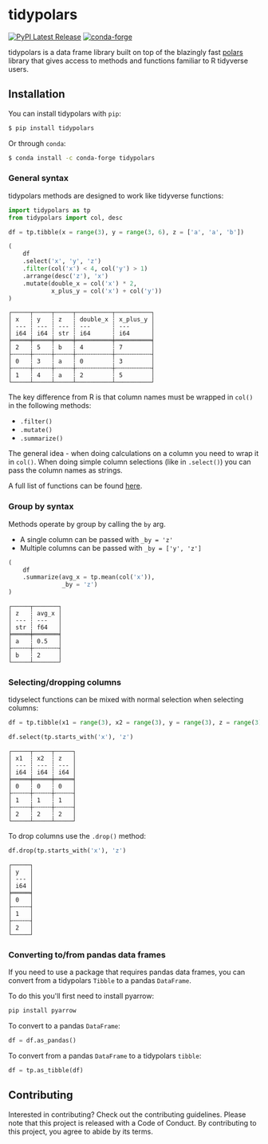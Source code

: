 # tidypolars
[![PyPI Latest Release](https://img.shields.io/pypi/v/tidypolars.svg)](https://pypi.org/project/tidypolars/)
[![conda-forge](https://anaconda.org/conda-forge/tidypolars/badges/version.svg)](https://anaconda.org/conda-forge/tidypolars)

tidypolars is a data frame library built on top of the blazingly fast [polars](https://github.com/pola-rs/polars) library that gives access to methods and functions familiar to R tidyverse users.

## Installation
You can install tidypolars with `pip`:

```bash
$ pip install tidypolars
```

Or through `conda`:
```bash
$ conda install -c conda-forge tidypolars
```

### General syntax

tidypolars methods are designed to work like tidyverse functions:

```python
import tidypolars as tp
from tidypolars import col, desc

df = tp.tibble(x = range(3), y = range(3, 6), z = ['a', 'a', 'b'])

(
    df
    .select('x', 'y', 'z')
    .filter(col('x') < 4, col('y') > 1)
    .arrange(desc('z'), 'x')
    .mutate(double_x = col('x') * 2,
            x_plus_y = col('x') + col('y'))
)
```

```
┌─────┬─────┬─────┬──────────┬──────────┐
│ x   ┆ y   ┆ z   ┆ double_x ┆ x_plus_y │
│ --- ┆ --- ┆ --- ┆ ---      ┆ ---      │
│ i64 ┆ i64 ┆ str ┆ i64      ┆ i64      │
╞═════╪═════╪═════╪══════════╪══════════╡
│ 2   ┆ 5   ┆ b   ┆ 4        ┆ 7        │
├╌╌╌╌╌┼╌╌╌╌╌┼╌╌╌╌╌┼╌╌╌╌╌╌╌╌╌╌┼╌╌╌╌╌╌╌╌╌╌┤
│ 0   ┆ 3   ┆ a   ┆ 0        ┆ 3        │
├╌╌╌╌╌┼╌╌╌╌╌┼╌╌╌╌╌┼╌╌╌╌╌╌╌╌╌╌┼╌╌╌╌╌╌╌╌╌╌┤
│ 1   ┆ 4   ┆ a   ┆ 2        ┆ 5        │
└─────┴─────┴─────┴──────────┴──────────┘
```

The key difference from R is that column names must be wrapped in `col()` in the following methods:
* `.filter()`
* `.mutate()`
* `.summarize()`

The general idea - when doing calculations on a column you need to wrap it in `col()`. When doing simple column selections (like in `.select()`) you can pass the column names as strings.

A full list of functions can be found [here](https://tidypolars.readthedocs.io/en/latest/reference.html).

### Group by syntax

Methods operate by group by calling the `by` arg.

* A single column can be passed with `_by = 'z'`
* Multiple columns can be passed with `_by = ['y', 'z']`

```python
(
    df
    .summarize(avg_x = tp.mean(col('x')),
               _by = 'z')
)
```

```
┌─────┬───────┐
│ z   ┆ avg_x │
│ --- ┆ ---   │
│ str ┆ f64   │
╞═════╪═══════╡
│ a   ┆ 0.5   │
├╌╌╌╌╌┼╌╌╌╌╌╌╌┤
│ b   ┆ 2     │
└─────┴───────┘
```

### Selecting/dropping columns

tidyselect functions can be mixed with normal selection when selecting columns:

```python
df = tp.tibble(x1 = range(3), x2 = range(3), y = range(3), z = range(3))

df.select(tp.starts_with('x'), 'z')
```

```
┌─────┬─────┬─────┐
│ x1  ┆ x2  ┆ z   │
│ --- ┆ --- ┆ --- │
│ i64 ┆ i64 ┆ i64 │
╞═════╪═════╪═════╡
│ 0   ┆ 0   ┆ 0   │
├╌╌╌╌╌┼╌╌╌╌╌┼╌╌╌╌╌┤
│ 1   ┆ 1   ┆ 1   │
├╌╌╌╌╌┼╌╌╌╌╌┼╌╌╌╌╌┤
│ 2   ┆ 2   ┆ 2   │
└─────┴─────┴─────┘
```

To drop columns use the `.drop()` method:

```python
df.drop(tp.starts_with('x'), 'z')
```

```
┌─────┐
│ y   │
│ --- │
│ i64 │
╞═════╡
│ 0   │
├╌╌╌╌╌┤
│ 1   │
├╌╌╌╌╌┤
│ 2   │
└─────┘
```

### Converting to/from pandas data frames

If you need to use a package that requires pandas data frames, you can convert from a tidypolars `Tibble` to
a pandas `DataFrame`.

To do this you'll first need to install pyarrow:

```bash
pip install pyarrow
```

To convert to a pandas `DataFrame`:

```python
df = df.as_pandas()
```

To convert from a pandas `DataFrame` to a tidypolars `tibble`:

```python
df = tp.as_tibble(df)
```

## Contributing

Interested in contributing? Check out the contributing guidelines. Please note that this project is released with a Code of Conduct. By contributing to this project, you agree to abide by its terms.
